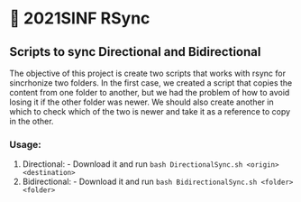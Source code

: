 # :repeat: 2021SINF RSync 
## Scripts to sync Directional and Bidirectional

The objective of this project is create two scripts that works with rsync for sincrhonize two folders. In the first case, we created a script that copies the content from one folder to another, but we had the problem of how to avoid losing it if the other folder was newer. We should also create another in which to check which of the two is newer and take it as a reference to copy in the other.

### Usage:
  1. Directional:
    - Download it and run `bash DirectionalSync.sh <origin> <destination>`
  3. Bidirectional:
    - Download it and run `bash BidirectionalSync.sh <folder> <folder>`

